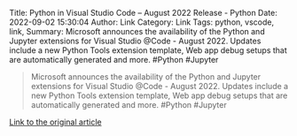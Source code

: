 Title: Python in Visual Studio Code – August 2022 Release - Python
Date: 2022-09-02 15:30:04
Author: Link
Category: Link
Tags: python, vscode, link, 
Summary: Microsoft announces the availability of the Python and Jupyter extensions for Visual Studio @Code - August 2022. Updates include a new Python Tools extension template, Web app debug setups that are automatically generated and more.  #Python #Jupyter 

> Microsoft announces the availability of the Python and Jupyter extensions for Visual Studio @Code - August 2022. Updates include a new Python Tools extension template, Web app debug setups that are automatically generated and more.  #Python #Jupyter 

[Link to the original article](https://devblogs.microsoft.com/python/python-in-visual-studio-code-august-2022-release/?WT.mc_id=academic-0000-abartolo)
